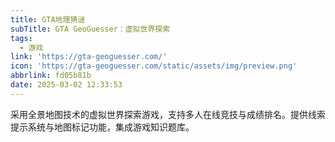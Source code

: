 ```yaml
---
title: GTA地理猜谜
subTitle: GTA GeoGuesser：虚拟世界探索
tags:
  - 游戏
link: 'https://gta-geoguesser.com/'
icon: 'https://gta-geoguesser.com/static/assets/img/preview.png'
abbrlink: fd05b81b
date: 2025-03-02 12:33:53
---
```


采用全景地图技术的虚拟世界探索游戏，支持多人在线竞技与成绩排名。提供线索提示系统与地图标记功能，集成游戏知识题库。